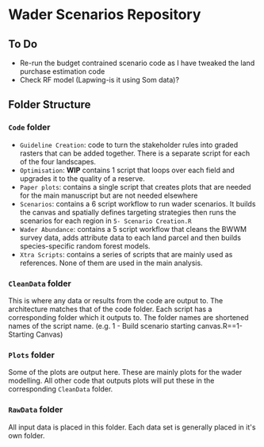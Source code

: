 # Wader Scenarios Repository

## To Do
- Re-run the budget contrained scenario code as I have tweaked the land purchase estimation code
- Check RF model (Lapwing-is it using Som data)?

## Folder Structure

### `Code` folder
- `Guideline Creation`: code to turn the stakeholder rules into graded rasters that can be added together. There is a separate script for each of the four landscapes. 
- `Optimisation`: **WIP** contains 1 script that loops over each field and upgrades it to the quality of a reserve.
- `Paper plots`: contains a single script that creates plots that are needed for the main manuscript but are not needed elsewhere
- `Scenarios`: contains a 6 script workflow to run wader scenarios. It builds the canvas and spatially defines targeting strategies then runs the scenarios for each region in `5- Scenario Creation.R`
- `Wader Abundance`: contains a 5 script workflow that cleans the BWWM survey data, adds attribute data to each land parcel and then builds species-specific random forest models. 
- `Xtra Scripts`: contains a series of scripts that are mainly used as references. None of them are used in the main analysis. 


### `CleanData` folder

This is where any data or results from the code are output to. The architecture matches that of the code folder. Each script has a corresponding folder which it outputs to. The folder names are shortened names of the script name. (e.g. 1 - Build scenario starting canvas.R==1-Starting Canvas)


### `Plots` folder

Some of the plots are output here. These are mainly plots for the wader modelling. All other code that outputs plots will put these in the corresponding `CleanData` folder. 


### `RawData` folder

All input data is placed in this folder. Each data set is generally placed in it's own folder. 


